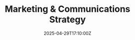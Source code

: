 ---
title: Marketing & Communications Strategy
linkTitle: Marketing & Communications Strategy
date: '2025-04-29T17:10:00Z'
weight: 1
description: Create a clear marketing strategy by defining your vision, mission, and
  unique value proposition, identifying your target audience, and mapping out actionable
  goals and tactics over a 90-day execution plan. Utilize Notion templates for organization
  and efficiency.
draft: false
ref: marketing--communications-strategy
---
